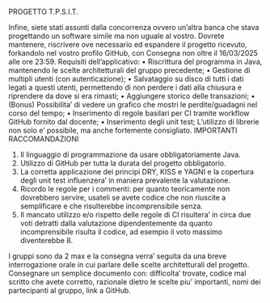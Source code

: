 PROGETTO T.P.S.I.T.

Infine, siete stati assunti dalla concorrenza ovvero un’altra banca che stava progettando un software
simile ma non uguale al vostro. Dovrete mantenere, riscrivere ove necessario ed espandere il
progetto ricevuto, forkandolo nel vostro profilo GitHub, con Consegna non oltre il 16/03/2025
alle ore 23:59.
Requisiti dell’applicativo:
• Riscrittura del programma in Java, mantenendo le scelte architetturali del gruppo
precedente;
• Gestione di multipli utenti (con autenticazione);
• Salvataggio su disco di tutti i dati legati a questi utenti, permettendo di non perdere i dati
alla chiusura e riprendere da dove si era rimasti;
• Aggiungere storico delle transazioni;
• (Bonus) Possibilita’ di vedere un grafico che mostri le perdite/guadagni nel corso del tempo;
• Inserimento di regole basilari per CI tramite workflow GitHub fornito dal docente;
• Inserimento degli unit test;
L’utilizzo di librerie non solo e’ possibile, ma anche fortemente consigliato.
IMPORTANTI RACCOMANDAZIONI
1. Il linguaggio di programmazione da usare obbligatoriamente Java.
2. Utilizzo di GitHub per tutta la durata del progetto obbligatorio.
3. La corretta applicazione dei principi DRY, KISS e YAGNI e la copertura degli unit test
influenzera’ in maniera prevalente la valutazione.
4. Ricordo le regole per i commenti: per quanto teoricamente non dovrebbero servire, usateli se
avete codice che non riuscite a semplificare e che risulterebbe incomprensibile senza.
5. Il mancato utilizzo e/o rispetto delle regole di CI risultera’ in circa due voti detratti
dalla valutazione dipendentemente da quanto incomprensibile risulta il codice, ad
esempio il voto massimo diventerebbe 8.

I gruppi sono da 2 max e la consegna verra’ seguita da una breve interrogazione orale in cui parlare
delle scelte architetturali del progetto. Consegnare un semplice documento con: difficolta’ trovate,
codice mal scritto che avete corretto, razionale dietro le scelte piu’ importanti, nomi dei partecipanti
al gruppo, link a GitHub.
